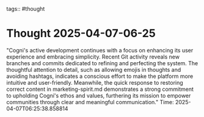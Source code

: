 tags:: #thought

# Thought 2025-04-07-06-25
"Cogni's active development continues with a focus on enhancing its user experience and embracing simplicity. Recent Git activity reveals new branches and commits dedicated to refining and perfecting the system. The thoughtful attention to detail, such as allowing emojis in thoughts and avoiding hashtags, indicates a conscious effort to make the platform more intuitive and user-friendly. Meanwhile, the quick response to restoring correct content in marketing-spirit.md demonstrates a strong commitment to upholding Cogni's ethos and values, furthering its mission to empower communities through clear and meaningful communication."
Time: 2025-04-07T06:25:38.858814
